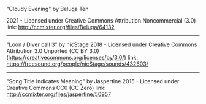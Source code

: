 "Cloudy Evening"
by Beluga Ten

2021 - Licensed under
Creative Commons
Attribution Noncommercial (3.0)
link: http://ccmixter.org/files/Beluga/64132

  ---
  
  "Loon / Diver call 3"
  by nicStage
  2018 - Licensed under
Creative Commons
Attribution 3.0 Unported (CC BY 3.0) (https://creativecommons.org/licenses/by/3.0/)
link: https://freesound.org/people/nicStage/sounds/432603/

 ---
 
 "Song Title Indicates Meaning"
 by Jaspertine
2015 -  Licensed under 
Creative Commons
CC0 (CC Zero)
link: http://ccmixter.org/files/jaspertine/50957
 
